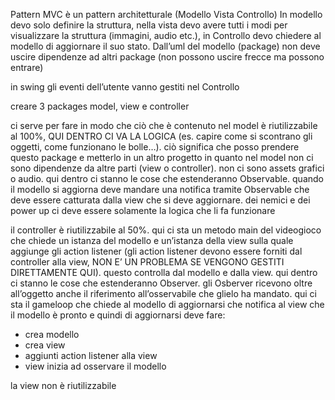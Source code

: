 Pattern MVC è un pattern architetturale (Modello Vista Controllo)
In modello devo solo definire la struttura, nella vista devo avere tutti i modi per visualizzare la struttura (immagini, audio etc.), in Controllo devo chiedere al modello di aggiornare il suo stato. Dall’uml del modello (package) non deve uscire dipendenze ad altri package (non possono uscire frecce ma possono entrare)

in swing gli eventi dell’utente vanno gestiti nel Controllo

creare 3 packages model, view e controller

ci serve per fare in modo che ciò che è contenuto nel model è riutilizzabile al 100%, QUI DENTRO CI VA LA LOGICA (es. capire come si scontrano gli oggetti, come funzionano le bolle…). ciò significa che posso prendere questo package e metterlo in un altro progetto in quanto nel model non ci sono dipendenze da altre parti (view o controller). non ci sono assets grafici o audio. qui dentro ci stanno le cose che estenderanno Observable. quando il modello si aggiorna deve mandare una notifica tramite Observable che deve essere catturata dalla view che si deve aggiornare. dei nemici e dei power up ci deve essere solamente la logica che li fa funzionare


il controller è riutilizzabile al 50%. qui ci sta un metodo main del videogioco che chiede un istanza del modello e un’istanza della view sulla quale aggiunge gli action listener (gli action listener devono essere forniti dal controller alla view, NON E’ UN PROBLEMA SE VENGONO GESTITI DIRETTAMENTE QUI). questo controlla dal modello e dalla view. qui dentro ci stanno le cose che estenderanno Observer. gli Osberver ricevono oltre all’oggetto anche il riferimento all’osservabile che glielo ha mandato. qui ci sta il gameloop che chiede al modello di aggiornarsi che notifica al view che il modello è pronto e quindi di aggiornarsi
deve fare:
- crea modello
- crea view
- aggiunti action listener alla view
- view inizia ad osservare il modello


la view non è riutilizzabile
